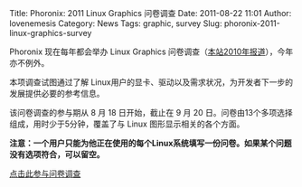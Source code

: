 Title: Phoronix: 2011 Linux Graphics 问卷调查
Date: 2011-08-22 11:01
Author: lovenemesis
Category: News
Tags: graphic, survey
Slug: phoronix-2011-linux-graphics-survey

Phoronix 现在每年都会举办 Linux Graphics
问卷调查（[本站2010年报道](http://linuxtoy.org/archives/phoronix-2010-linux-graphics-%e9%97%ae%e5%8d%b7%e8%b0%83%e6%9f%a5.html)），今年亦不例外。

本项调查试图通过了解
Linux用户的显卡、驱动以及需求状况，为开发者下一步的发展提供必要的参考信息。

该问卷调查的参与期从 8 月 18 日开始，截止在 9 月 20
日。问卷由13个多项选择组成，用时少于5分钟，覆盖了与 Linux
图形显示相关的各个方面。

**注意：一个用户只能为他正在使用的每个Linux系统填写一份问卷。如果某个问题没有选项符合，可以留空。**

[点击此参与问卷调查](http://www.phoronix.com/scan.php?page=lgs_2011)
